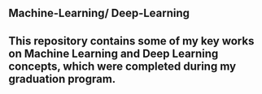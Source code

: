 ## Machine-Learning/ Deep-Learning
## This repository contains some of my key works on Machine Learning and Deep Learning concepts, which were completed during my graduation program.
